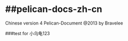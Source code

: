##pelican-docs-zh-cn
==================

Chinese version 4 Pelican-Document @2013 by Bravelee

###test for 小乌龟123
